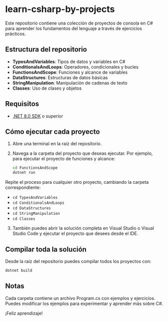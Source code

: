 # learn-csharp-by-projects

Este repositorio contiene una colección de proyectos de consola en C# para aprender los fundamentos del lenguaje a través de ejercicios prácticos.

## Estructura del repositorio

- **TypesAndVariables**: Tipos de datos y variables en C#
- **ConditionalsAndLoops**: Operadores, condicionales y bucles
- **FunctionsAndScope**: Funciones y alcance de variables
- **DataStructures**: Estructuras de datos básicas
- **StringManipulation**: Manipulación de cadenas de texto
- **Classes**: Uso de clases y objetos

## Requisitos

- [.NET 8.0 SDK](https://dotnet.microsoft.com/download) o superior

## Cómo ejecutar cada proyecto

1. Abre una terminal en la raíz del repositorio.
2. Navega a la carpeta del proyecto que deseas ejecutar. Por ejemplo, para ejecutar el proyecto de funciones y alcance:

   ```sh
   cd FunctionsAndScope
   dotnet run
   ```

Repite el proceso para cualquier otro proyecto, cambiando la carpeta correspondiente:

- `cd TypesAndVariables`
- `cd ConditionalsAndLoops`
- `cd DataStructures`
- `cd StringManipulation`
- `cd Classes`

3. También puedes abrir la solución completa en Visual Studio o Visual Studio Code y ejecutar el proyecto que desees desde el IDE.

## Compilar toda la solución
Desde la raíz del repositorio puedes compilar todos los proyectos con:

```sh
dotnet build
```

## Notas
Cada carpeta contiene un archivo Program.cs con ejemplos y ejercicios.
Puedes modificar los ejemplos para experimentar y aprender más sobre C#.

¡Feliz aprendizaje!
